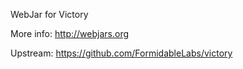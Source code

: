WebJar for Victory

More info: http://webjars.org

Upstream: https://github.com/FormidableLabs/victory
